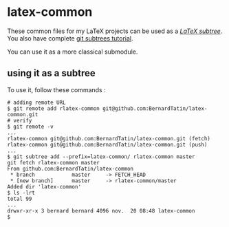 # latex-common

These common files for my LaTeX projects can be used as a [*LaTeX subtree*](https://www.atlassian.com/blog/git/alternatives-to-git-submodule-git-subtree). You also have complete [git subtrees tutorial](https://medium.com/@v/git-subtrees-a-tutorial-6ff568381844).

You can use it as a more classical submodule.

## using it as a subtree

To use it, follow these commands :

```shell
# adding remote URL
$ git remote add rlatex-common git@github.com:BernardTatin/latex-common.git
# verify
$ git remote -v
...
rlatex-common git@github.com:BernardTatin/latex-common.git (fetch)
rlatex-common git@github.com:BernardTatin/latex-common.git (push)
...
$ git subtree add --prefix=latex-common/ rlatex-common master
git fetch rlatex-common master
From github.com:BernardTatin/latex-common
 * branch            master     -> FETCH_HEAD
 * [new branch]      master     -> rlatex-common/master
Added dir 'latex-common'
$ ls -lrt
total 99
...
drwxr-xr-x 3 bernard bernard 4096 nov.  20 08:48 latex-common
$
```
